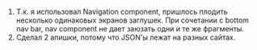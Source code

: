 1. Т.к. я использовал Navigation component, пришлось плодить 
несколько одинаковых экранов заглушек. При сочетании с bottom nav bar, nav component не дает заюзать одни и те же фрагменты.
2. Сделал 2 апишки, потому что JSON'ы лежат на разных сайтах.
